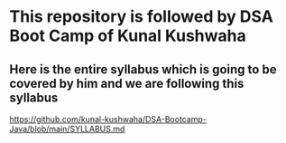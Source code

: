 # This repository is followed by DSA Boot Camp of Kunal Kushwaha 
## Here is the entire syllabus which is going to be covered by him and we are following this syllabus
https://github.com/kunal-kushwaha/DSA-Bootcamp-Java/blob/main/SYLLABUS.md
